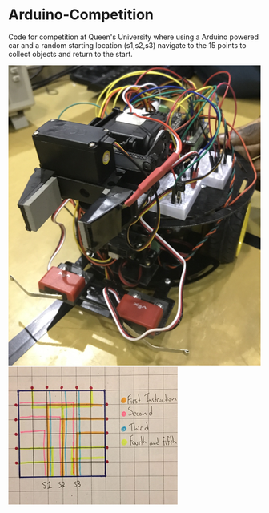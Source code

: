 # Arduino-Competition

Code for competition at Queen's University where using a Arduino powered car and a random starting location (s1,s2,s3) navigate to the 15 points to collect objects and return to the start.

<img src=robot.png/>

<img src=CompetitionRules.png/>
